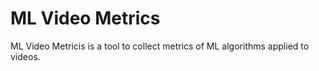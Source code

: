 # ML Video Metrics

ML Video Metricis is a tool to collect metrics of ML algorithms applied to videos.